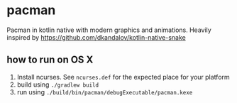 # pacman

Pacman in kotlin native with modern graphics and animations. Heavily inspired by https://github.com/dkandalov/kotlin-native-snake

## how to run on OS X

1. Install ncurses. See `ncurses.def` for the expected place for your platform
2. build using `./gradlew build`
3. run using `./build/bin/pacman/debugExecutable/pacman.kexe`
